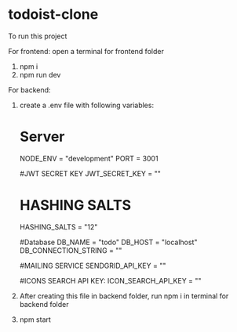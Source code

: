 # todoist-clone

To run this project

For frontend:
open a terminal for frontend folder
1. npm i
2. npm run dev

For backend:
1. create a .env file with following variables:
   # Server
    NODE_ENV = "development"
    PORT = 3001

    #JWT SECRET KEY
    JWT_SECRET_KEY = ""

    # HASHING SALTS
    HASHING_SALTS = "12"

    #Database
    DB_NAME = "todo"
    DB_HOST = "localhost"
    DB_CONNECTION_STRING = ""

    #MAILING SERVICE
    SENDGRID_API_KEY = ""

    #ICONS SEARCH API KEY:
    ICON_SEARCH_API_KEY = ""
2. After creating this file in backend folder, run npm i in terminal for backend folder
3. npm start
